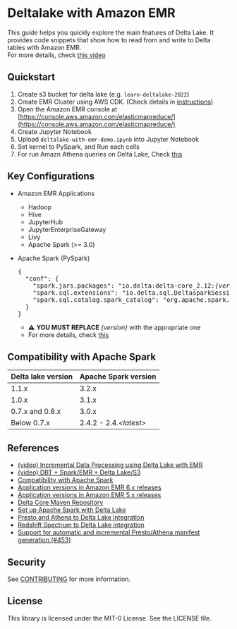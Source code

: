 # Deltalake with Amazon EMR

This guide helps you quickly explore the main features of Delta Lake.
It provides code snippets that show how to read from and write to Delta tables with Amazon EMR.
<br/>For more details, check [this video](https://youtu.be/l1lDAh2bKsU?t=245)

## Quickstart

1. Create s3 bucket for delta lake (e.g. `learn-deltalake-2022`)
2. Create EMR Cluster using AWS CDK. (Check details in [instructions](./cdk/INSTRUCTIONS.md))
3. Open the Amazon EMR console at [https://console.aws.amazon.com/elasticmapreduce/](https://console.aws.amazon.com/elasticmapreduce/)
4. Create Jupyter Notebook
5. Upload `deltalake-with-emr-demo.ipynb` into Jupyter Notebook
6. Set kernel to PySpark, and Run each cells
7. For run Amazn Athena queries on Delta Lake, Check [this](./amazon_athena_queries_on_deltalake.md)

## Key Configurations

- Amazon EMR Applications
  - Hadoop
  - Hive
  - JupyterHub
  - JupyterEnterpriseGateway
  - Livy
  - Apache Spark (>= 3.0)

- Apache Spark (PySpark)

  <pre>
  {
    "conf": {
      "spark.jars.packages": "io.delta:delta-core_2.12:<i>{version}</i>",
      "spark.sql.extensions": "io.delta.sql.DeltasparkSessionExtension",
      "spark.sql.catalog.spark_catalog": "org.apache.spark.sql.delta.catalog.DeltaCatalog",
    }
  }
  </pre>

  * :warning: **YOU MUST REPLACE** <i>{version}</i> with the appropriate one
  * For more details, check [this](https://docs.delta.io/latest/quick-start.html#set-up-apache-spark-with-delta-lake)

## Compatibility with Apache Spark

| Delta lake version | Apache Spark version |
|--------------------|----------------------|
| 1.1.x | 3.2.x |
| 1.0.x | 3.1.x |
| 0.7.x and 0.8.x | 3.0.x |
| Below 0.7.x | 2.4.2 - 2.4.<i>\<latest\></i> |

## References

 * [(video) Incremental Data Processing using Delta Lake with EMR](https://youtu.be/l1lDAh2bKsU)
 * [(video) DBT + Spark/EMR + Delta Lake/S3](https://youtu.be/B1zEKtoD8QY)
 * [Compatibility with Apache Spark](https://docs.delta.io/latest/releases.html#compatibility-with-apache-spark)
 * [Application versions in Amazon EMR 6.x releases](https://docs.aws.amazon.com/emr/latest/ReleaseGuide/emr-release-app-versions-6.x.html)
 * [Application versions in Amazon EMR 5.x releases](https://docs.aws.amazon.com/emr/latest/ReleaseGuide/emr-release-app-versions-5.x.html)
 * [Delta Core Maven Repository](https://mvnrepository.com/artifact/io.delta/delta-core)
 * [Set up Apache Spark with Delta Lake](https://docs.delta.io/latest/quick-start.html#set-up-apache-spark-with-delta-lake)
 * [Presto and Athena to Delta Lake integration](https://docs.delta.io/1.0.0/presto-integration.html)
 * [Redshift Spectrum to Delta Lake integration](https://docs.delta.io/1.0.0/redshift-spectrum-integration.html)
 * [Support for automatic and incremental Presto/Athena manifest generation (#453)](https://github.com/delta-io/delta/releases/tag/v0.7.0)

## Security

See [CONTRIBUTING](CONTRIBUTING.md#security-issue-notifications) for more information.

## License

This library is licensed under the MIT-0 License. See the LICENSE file.

